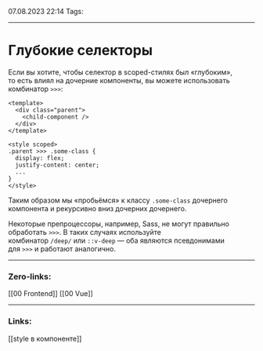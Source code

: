 07.08.2023 22:14
Tags:

---
# Глубокие селекторы

Если вы хотите, чтобы селектор в scoped-стилях был «глубоким», то есть влиял на дочерние компоненты, вы можете использовать комбинатор `>>>`:

```
<template>
  <div class="parent">
    <child-component />
  </div>
</template>

<style scoped>
.parent >>> .some-class {
  display: flex;
  justify-content: center;
  ...
}
</style>
```

Таким образом мы «пробьёмся» к классу `.some-class` дочернего компонента и рекурсивно вниз дочерних дочернего.

Некоторые препроцессоры, например, Sass, не могут правильно обработать `>>>`. В таких случаях используйте комбинатор `/deep/` или `::v-deep` — оба являются псевдонимами для `>>>` и работают аналогично.

---
### Zero-links:
[[00 Frontend]]
[[00 Vue]]

---
### Links:
[[style в компоненте]]